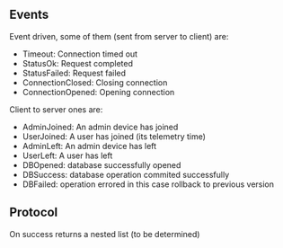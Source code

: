 ## Events
Event driven, some of them (sent from server to client) are:
- Timeout: Connection timed out
- StatusOk: Request completed
- StatusFailed: Request failed
- ConnectionClosed: Closing connection
- ConnectionOpened: Opening connection

Client to server ones are:
- AdminJoined: An admin device has joined
- UserJoined: A user has joined (its telemetry time)
- AdminLeft: An admin device has left
- UserLeft: A user has left
- DBOpened: database successfully opened
- DBSuccess: database operation commited successfully
- DBFailed: operation errored in this case rollback to previous version

## Protocol
On success returns a nested list (to be determined)
